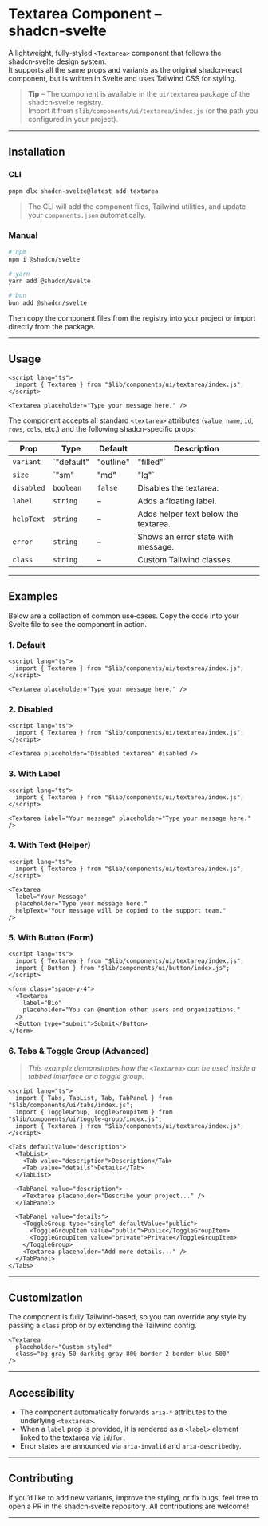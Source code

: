 # Textarea Component – shadcn‑svelte

A lightweight, fully‑styled `<Textarea>` component that follows the shadcn‑svelte design system.  
It supports all the same props and variants as the original shadcn‑react component, but is written in Svelte and uses Tailwind CSS for styling.

> **Tip** – The component is available in the `ui/textarea` package of the shadcn‑svelte registry.  
> Import it from `$lib/components/ui/textarea/index.js` (or the path you configured in your project).

---

## Installation

### CLI

```bash
pnpm dlx shadcn-svelte@latest add textarea
```

> The CLI will add the component files, Tailwind utilities, and update your `components.json` automatically.

### Manual

```bash
# npm
npm i @shadcn/svelte

# yarn
yarn add @shadcn/svelte

# bun
bun add @shadcn/svelte
```

Then copy the component files from the registry into your project or import directly from the package.

---

## Usage

```svelte
<script lang="ts">
  import { Textarea } from "$lib/components/ui/textarea/index.js";
</script>

<Textarea placeholder="Type your message here." />
```

The component accepts all standard `<textarea>` attributes (`value`, `name`, `id`, `rows`, `cols`, etc.) and the following shadcn‑specific props:

| Prop | Type | Default | Description |
|------|------|---------|-------------|
| `variant` | `"default" | "outline" | "filled"` | Visual style of the textarea. |
| `size` | `"sm" | "md" | "lg"` | Padding and font size. |
| `disabled` | `boolean` | `false` | Disables the textarea. |
| `label` | `string` | – | Adds a floating label. |
| `helpText` | `string` | – | Adds helper text below the textarea. |
| `error` | `string` | – | Shows an error state with message. |
| `class` | `string` | – | Custom Tailwind classes. |

---

## Examples

Below are a collection of common use‑cases. Copy the code into your Svelte file to see the component in action.

### 1. Default

```svelte
<script lang="ts">
  import { Textarea } from "$lib/components/ui/textarea/index.js";
</script>

<Textarea placeholder="Type your message here." />
```

### 2. Disabled

```svelte
<script lang="ts">
  import { Textarea } from "$lib/components/ui/textarea/index.js";
</script>

<Textarea placeholder="Disabled textarea" disabled />
```

### 3. With Label

```svelte
<script lang="ts">
  import { Textarea } from "$lib/components/ui/textarea/index.js";
</script>

<Textarea label="Your message" placeholder="Type your message here." />
```

### 4. With Text (Helper)

```svelte
<script lang="ts">
  import { Textarea } from "$lib/components/ui/textarea/index.js";
</script>

<Textarea
  label="Your Message"
  placeholder="Type your message here."
  helpText="Your message will be copied to the support team."
/>
```

### 5. With Button (Form)

```svelte
<script lang="ts">
  import { Textarea } from "$lib/components/ui/textarea/index.js";
  import { Button } from "$lib/components/ui/button/index.js";
</script>

<form class="space-y-4">
  <Textarea
    label="Bio"
    placeholder="You can @mention other users and organizations."
  />
  <Button type="submit">Submit</Button>
</form>
```

### 6. Tabs & Toggle Group (Advanced)

> *This example demonstrates how the `<Textarea>` can be used inside a tabbed interface or a toggle group.*

```svelte
<script lang="ts">
  import { Tabs, TabList, Tab, TabPanel } from "$lib/components/ui/tabs/index.js";
  import { ToggleGroup, ToggleGroupItem } from "$lib/components/ui/toggle-group/index.js";
  import { Textarea } from "$lib/components/ui/textarea/index.js";
</script>

<Tabs defaultValue="description">
  <TabList>
    <Tab value="description">Description</Tab>
    <Tab value="details">Details</Tab>
  </TabList>

  <TabPanel value="description">
    <Textarea placeholder="Describe your project..." />
  </TabPanel>

  <TabPanel value="details">
    <ToggleGroup type="single" defaultValue="public">
      <ToggleGroupItem value="public">Public</ToggleGroupItem>
      <ToggleGroupItem value="private">Private</ToggleGroupItem>
    </ToggleGroup>
    <Textarea placeholder="Add more details..." />
  </TabPanel>
</Tabs>
```

---

## Customization

The component is fully Tailwind‑based, so you can override any style by passing a `class` prop or by extending the Tailwind config.

```svelte
<Textarea
  placeholder="Custom styled"
  class="bg-gray-50 dark:bg-gray-800 border-2 border-blue-500"
/>
```

---

## Accessibility

- The component automatically forwards `aria-*` attributes to the underlying `<textarea>`.
- When a `label` prop is provided, it is rendered as a `<label>` element linked to the textarea via `id`/`for`.
- Error states are announced via `aria-invalid` and `aria-describedby`.

---

## Contributing

If you’d like to add new variants, improve the styling, or fix bugs, feel free to open a PR in the shadcn‑svelte repository. All contributions are welcome!

---